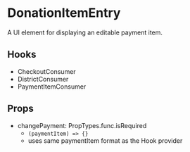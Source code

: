 # DonationItemEntry

A UI element for displaying an editable payment item.

## Hooks

* CheckoutConsumer
* DistrictConsumer
* PaymentItemConsumer

## Props

* changePayment: PropTypes.func.isRequired
  * ```(paymentItem) => {}```
  * uses same paymentItem format as the Hook provider